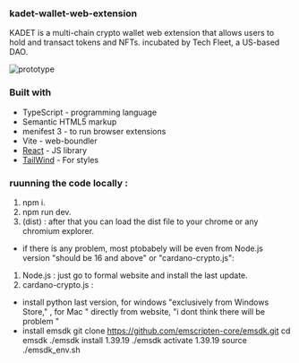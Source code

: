 ### kadet-wallet-web-extension
KADET is a multi-chain crypto wallet web extension that allows users to hold and transact tokens and NFTs. incubated by Tech Fleet, a US-based DAO.


![prototype ](https://github.com/techfleetworks/kadet-wallet-web-extension-NEW/assets/84674817/45e20bf2-043b-40ce-a71c-0e0d29940c4e)

### Built with

- TypeScript - programming language 
- Semantic HTML5 markup
- menifest 3 - to run browser extensions
- Vite - web-boundler
- [React](https://reactjs.org/) - JS library
- [TailWind](https://tailwindcss.com/) - For styles
  

### ruunning the code locally : 

1. npm i.
2. npm run dev.
3. (dist) : after that you can load the dist file to your chrome or any chromium explorer.

- if there is any problem, most ptobabely will be even from Node.js version "should be 16 and above" or "cardano-crypto.js":

1. Node.js : just go to formal website and install the last update.
2. cardano-crypto.js :
  - install python  last version, for windows "exclusively from  Windows Store,"  , for Mac " directly from website, "i dont think there will be problem "
  - install  emsdk
    git clone https://github.com/emscripten-core/emsdk.git
    cd emsdk
    ./emsdk install 1.39.19
    ./emsdk activate 1.39.19 
    source ./emsdk_env.sh


